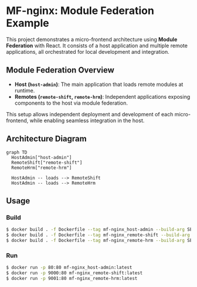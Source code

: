 # MF-nginx: Module Federation Example

This project demonstrates a micro-frontend architecture using **Module Federation** with React. It consists of a host application and multiple remote applications, all orchestrated for local development and integration.

## Module Federation Overview

- **Host (`host-admin`)**: The main application that loads remote modules at runtime.
- **Remotes (`remote-shift`, `remote-hrm`)**: Independent applications exposing components to the host via module federation.

This setup allows independent deployment and development of each micro-frontend, while enabling seamless integration in the host.

## Architecture Diagram

```mermaid
graph TD
  HostAdmin["host-admin"]
  RemoteShift["remote-shift"]
  RemoteHrm["remote-hrm"]

  HostAdmin -- loads --> RemoteShift
  HostAdmin -- loads --> RemoteHrm
```

## Usage

### Build

```sh
$ docker build . -f Dockerfile --tag mf-nginx_host-admin --build-arg SERVICE_NAME=host-admin
$ docker build . -f Dockerfile --tag mf-nginx_remote-shift --build-arg SERVICE_NAME=remote-shift
$ docker build . -f Dockerfile --tag mf-nginx_remote-hrm --build-arg SERVICE_NAME=remote-hrm
```

### Run

```sh
$ docker run -p 80:80 mf-nginx_host-admin:latest
$ docker run -p 9000:80 mf-nginx_remote-shift:latest
$ docker run -p 9001:80 mf-nginx_remote-hrm:latest
```